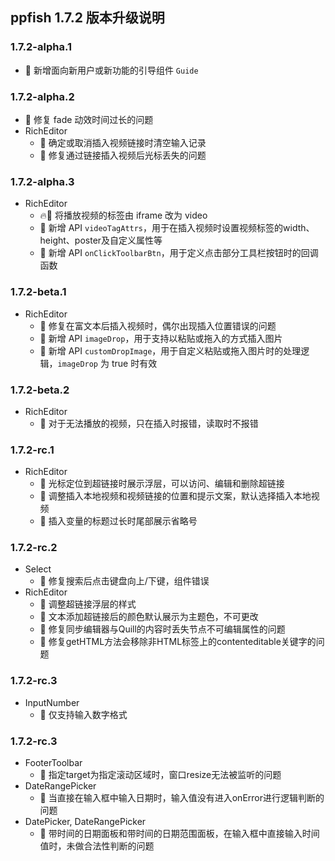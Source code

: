## ppfish 1.7.2 版本升级说明

### 1.7.2-alpha.1
- 🎊 新增面向新用户或新功能的引导组件 `Guide`

### 1.7.2-alpha.2
- 🐛 修复 fade 动效时间过长的问题
- RichEditor
  - 🔨 确定或取消插入视频链接时清空输入记录
  - 🐛 修复通过链接插入视频后光标丢失的问题

### 1.7.2-alpha.3
- RichEditor
  - 🔥🔨 将播放视频的标签由 iframe 改为 video
  - 🎊 新增 API `videoTagAttrs`，用于在插入视频时设置视频标签的width、height、poster及自定义属性等
  - 🎊 新增 API `onClickToolbarBtn`，用于定义点击部分工具栏按钮时的回调函数

### 1.7.2-beta.1
- RichEditor
  - 🐛 修复在富文本后插入视频时，偶尔出现插入位置错误的问题
  - 🎊 新增 API `imageDrop`，用于支持以粘贴或拖入的方式插入图片
  - 🎊 新增 API `customDropImage`，用于自定义粘贴或拖入图片时的处理逻辑，`imageDrop` 为 true 时有效

### 1.7.2-beta.2
- RichEditor
  - 🔨 对于无法播放的视频，只在插入时报错，读取时不报错

### 1.7.2-rc.1
- RichEditor
  - 🎊 光标定位到超链接时展示浮层，可以访问、编辑和删除超链接
  - 🔨 调整插入本地视频和视频链接的位置和提示文案，默认选择插入本地视频
  - 🔨 插入变量的标题过长时尾部展示省略号

### 1.7.2-rc.2
- Select
  - 🐛 修复搜索后点击键盘向上/下键，组件错误
- RichEditor
  - 🔨 调整超链接浮层的样式
  - 🔨 文本添加超链接后的颜色默认展示为主题色，不可更改
  - 🐛 修复同步编辑器与Quill的内容时丢失节点不可编辑属性的问题
  - 🐛 修复getHTML方法会移除非HTML标签上的contenteditable关键字的问题

### 1.7.2-rc.3
- InputNumber
  -  🔨 仅支持输入数字格式
  
### 1.7.2-rc.3
- FooterToolbar
  - 🐛 指定target为指定滚动区域时，窗口resize无法被监听的问题
- DateRangePicker
  - 🐛 当直接在输入框中输入日期时，输入值没有进入onError进行逻辑判断的问题
- DatePicker, DateRangePicker
  - 🐛 带时间的日期面板和带时间的日期范围面板，在输入框中直接输入时间值时，未做合法性判断的问题
